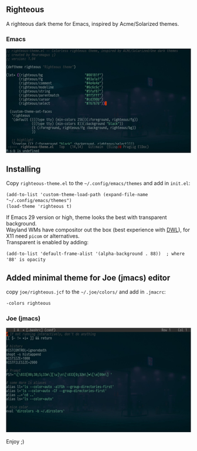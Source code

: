 ## Righteous
A righteous dark theme for Emacs, inspired by Acme/Solarized themes.

### Emacs
![Screenshot](./screenshot-emacs.jpg)

## Installing

Copy `righteous-theme.el` to the `~/.config/emacs/themes` and add in `init.el`:

```elisp
(add-to-list 'custom-theme-load-path (expand-file-name "~/.config/emacs/themes")
(load-theme 'righteous t)
```

If Emacs 29 version or high, theme looks the best with transparent background.  
Wayland WMs have compositor out the box (best experience with [DWL](https://codeberg.org/dwl/dwl)), for X11 need `picom` or alternatives.  
Transparent is enabled by adding: 

```elisp
(add-to-list 'default-frame-alist '(alpha-background . 88))  ; where '88' is opacity
```

## Added minimal theme for Joe (jmacs) editor

copy `joe/righteous.jcf` to the `~/.joe/colors/` and add in `.jmacrc`:

```bash
-colors righteous
```

### Joe (jmacs)
![Screenshot](./screenshot-joe.jpg)

Enjoy ;)
